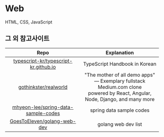 # Web
HTML, CSS, JavaScript

## 그 외 참고사이트
|Repo|Explanation|
|:--:|:--:|
|[typescript-kr/typescript-kr.github.io](https://github.com/typescript-kr/typescript-kr.github.io)|TypeScript Handbook in Korean|
|[gothinkster/realworld](https://github.com/gothinkster/realworld)|"The mother of all demo apps"<br>— Exemplary fullstack Medium.com clone<br>powered by React, Angular, Node, Django, and many more|
|[mhyeon-lee/spring-data-sample-codes](https://github.com/mhyeon-lee/spring-data-sample-codes)|spring data sample codes|
|[GoesToEleven/golang-web-dev](https://github.com/GoesToEleven/golang-web-dev)|golang web dev list|
